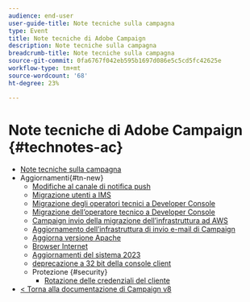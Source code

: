 ```yaml
---
audience: end-user
user-guide-title: Note tecniche sulla campagna
type: Event
title: Note tecniche di Adobe Campaign
description: Note tecniche sulla campagna
breadcrumb-title: Note tecniche sulla campagna
source-git-commit: 0fa6767f042eb595b1697d086e5c5cd5fc42625e
workflow-type: tm+mt
source-wordcount: '68'
ht-degree: 23%

---
```



# Note tecniche di Adobe Campaign {#technotes-ac}

+ [Note tecniche sulla campagna](technotes-home.md)
+ Aggiornamenti{#tn-new}
   + [Modifiche al canale di notifica push](upgrades/push-technote.md)
   + [Migrazione utenti a IMS](upgrades/migrate-users-to-ims.md)
   + [Migrazione degli operatori tecnici a Developer Console](upgrades/ims-migration.md)
   + [Migrazione dell’operatore tecnico a Developer Console](upgrades/ims-migration-old.md)
   + [Campaign invio della migrazione dell’infrastruttura ad AWS](upgrades/migrate-to-aws.md)
   + [Aggiornamento dell’infrastruttura di invio e-mail di Campaign](upgrades/upgrade-to-aws.md)
   + [Aggiorna versione Apache](upgrades/apache.md)
   + [Browser Internet](upgrades/browsers.md)
   + [Aggiornamenti del sistema 2023](upgrades/tech-stack-upgrade.md)
   + [deprecazione a 32 bit della console client](upgrades/console.md)
   + Protezione {#security}
      + [Rotazione delle credenziali del cliente](security/credential-rotation-guide.md)
+ [&lt; Torna alla documentazione di Campaign v8](https://experienceleague.adobe.com/it/docs/campaign/campaign-v8/campaign-home)
